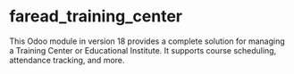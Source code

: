 # faread_training_center
This Odoo module in version 18 provides a complete solution for managing a Training Center or Educational Institute. It supports course scheduling,  attendance tracking, and more.
